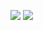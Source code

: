 ![](https://imgsa.baidu.com/forum/w%3D580%3Bcp%3Dtieba%2C10%2C293%3Bap%3Dfatezero%B0%C9%2C90%2C301/sign=7711e4b18d5494ee87220f111dce838e/dada59e736d12f2e3df7cb6e4ec2d56284356880.jpg)
![](https://imgsa.baidu.com/forum/w%3D580/sign=16a923ce83025aafd3327ec3cbecab8d/59eadc00baa1cd11b531172eb812c8fcc2ce2deb.jpg)
![]()
![]()